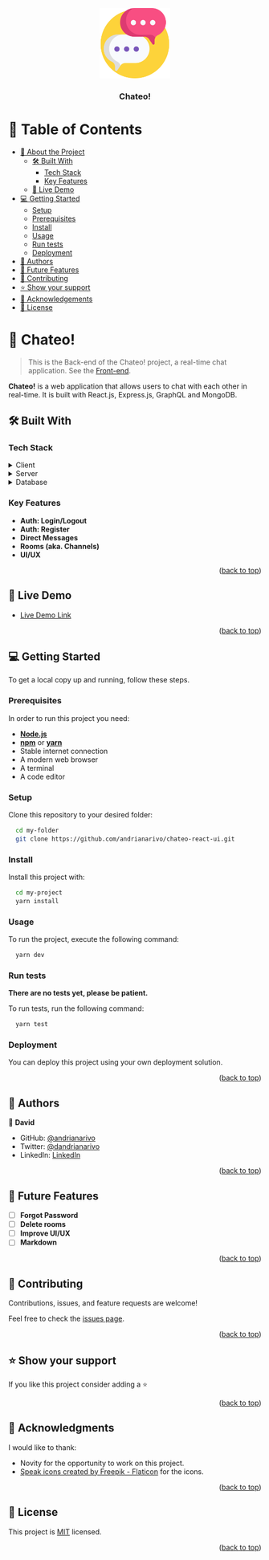 <a name="readme-top"></a>

<div align="center">
  <img src="speak.png" alt="logo" width="140"  height="auto" />
  <br/>

<h3><b>Chateo!</b></h3>

</div>

<!-- TABLE OF CONTENTS -->

# 📗 Table of Contents

- [📖 About the Project](#about-project)
    - [🛠 Built With](#built-with)
        - [Tech Stack](#tech-stack)
        - [Key Features](#key-features)
    - [🚀 Live Demo](#live-demo)
- [💻 Getting Started](#getting-started)
    - [Setup](#setup)
    - [Prerequisites](#prerequisites)
    - [Install](#install)
    - [Usage](#usage)
    - [Run tests](#run-tests)
    - [Deployment](#deployment)
- [👥 Authors](#authors)
- [🔭 Future Features](#future-features)
- [🤝 Contributing](#contributing)
- [⭐️ Show your support](#support)
- [🙏 Acknowledgements](#acknowledgements)
- [📝 License](#license)

<!-- PROJECT DESCRIPTION -->

# 📖 Chateo! <a name="about-project"></a>

> This is the Back-end of the Chateo! project, a real-time chat
> application. See the [Front-end](https://github.com/andrianarivo/chateo-react-ui).

**Chateo!** is a web application that allows users to chat with each other in real-time. It is built with React.js,
Express.js, GraphQL and MongoDB.

## 🛠 Built With <a name="built-with"></a>

### Tech Stack <a name="tech-stack"></a>

<details>
  <summary>Client</summary>
  <ul>
    <li><a href="https://reactjs.org/">React.js</a></li>
  </ul>
</details>

<details>
  <summary>Server</summary>
  <ul>
    <li><a href="https://expressjs.com/">Express.js</a></li>
  </ul>
</details>

<details>
<summary>Database</summary>
  <ul>
    <li><a href="https://www.mongodb.com/">MongoDB</a></li>
    <li>ERD:
      <img src="drawSQL-chateo-export-2023-10-25.png" />
    </li>
  </ul>
</details>

<!-- Features -->

### Key Features <a name="key-features"></a>

- **Auth: Login/Logout**
- **Auth: Register**
- **Direct Messages**
- **Rooms (aka. Channels)**
- **UI/UX**

<p align="right">(<a href="#readme-top">back to top</a>)</p>

<!-- LIVE DEMO -->

## 🚀 Live Demo <a name="live-demo"></a>

- [Live Demo Link](https://google.com)

<p align="right">(<a href="#readme-top">back to top</a>)</p>

<!-- GETTING STARTED -->

## 💻 Getting Started <a name="getting-started"></a>

To get a local copy up and running, follow these steps.

### Prerequisites

In order to run this project you need:

- **[Node.js](https://nodejs.org/en/)**
- **[npm](https://www.npmjs.com/)** or **[yarn](https://yarnpkg.com/)**
- Stable internet connection
- A modern web browser
- A terminal
- A code editor

### Setup

Clone this repository to your desired folder:

```sh
  cd my-folder
  git clone https://github.com/andrianarivo/chateo-react-ui.git
```

### Install

Install this project with:

```sh
  cd my-project
  yarn install
```

### Usage

To run the project, execute the following command:

```sh
  yarn dev
```

### Run tests

**There are no tests yet, please be patient.**

To run tests, run the following command:

```sh
  yarn test
```

### Deployment

You can deploy this project using your own deployment solution.

<p align="right">(<a href="#readme-top">back to top</a>)</p>

<!-- AUTHORS -->

## 👥 Authors <a name="authors"></a>

👤 **David**

- GitHub: [@andrianarivo](https://github.com/andrianarivo)
- Twitter: [@dandrianarivo](https://twitter.com/dandrianarivo)
- LinkedIn: [LinkedIn](https://linkedin.com/in/andrianarivo)

<p align="right">(<a href="#readme-top">back to top</a>)</p>

<!-- FUTURE FEATURES -->

## 🔭 Future Features <a name="future-features"></a>

- [ ] **Forgot Password**
- [ ] **Delete rooms**
- [ ] **Improve UI/UX**
- [ ] **Markdown**

<p align="right">(<a href="#readme-top">back to top</a>)</p>

<!-- CONTRIBUTING -->

## 🤝 Contributing <a name="contributing"></a>

Contributions, issues, and feature requests are welcome!

Feel free to check the [issues page](https://github.com/andrianarivo/chateo-nodejs/issues/).

<p align="right">(<a href="#readme-top">back to top</a>)</p>

<!-- SUPPORT -->

## ⭐️ Show your support <a name="support"></a>

If you like this project consider adding a ⭐️

<p align="right">(<a href="#readme-top">back to top</a>)</p>

<!-- ACKNOWLEDGEMENTS -->

## 🙏 Acknowledgments <a name="acknowledgements"></a>

I would like to thank:

- Novity for the opportunity to work on this project.
- <a href="https://www.flaticon.com/free-icons/speak" title="speak icons">Speak icons created by Freepik - Flaticon</a>
  for the icons.

<p align="right">(<a href="#readme-top">back to top</a>)</p>

<!-- LICENSE -->

## 📝 License <a name="license"></a>

This project is [MIT](./LICENSE) licensed.

<p align="right">(<a href="#readme-top">back to top</a>)</p>